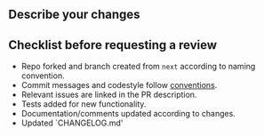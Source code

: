 ## Describe your changes


## Checklist before requesting a review
- Repo forked and branch created from `next` according to naming convention.
- Commit messages and codestyle follow [conventions](./CONTRIBUTING.md).
- Relevant issues are linked in the PR description.
- Tests added for new functionality.
- Documentation/comments updated according to changes.
- Updated `CHANGELOG.md'